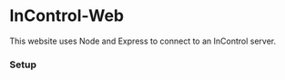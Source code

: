 InControl-Web
=============

This website uses Node and Express to connect to an InControl server.

### Setup
